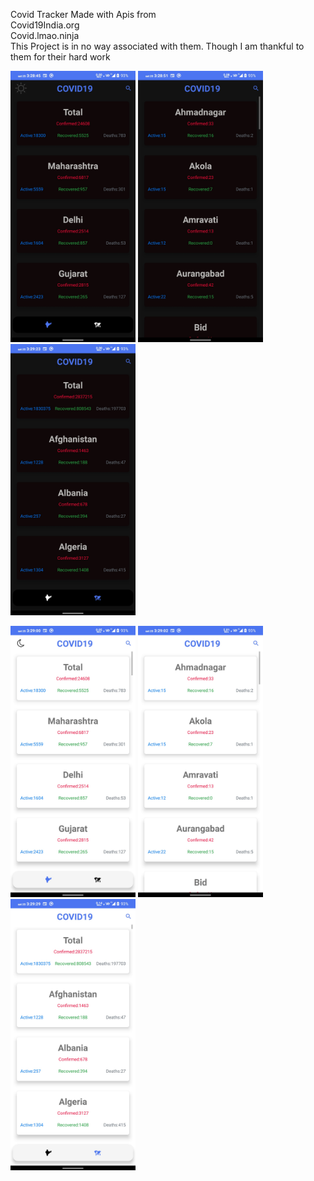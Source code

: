 Covid Tracker Made with Apis from <br/>
Covid19India.org<br/>
Covid.lmao.ninja<br/>
This Project is in no way associated with them. Though I am thankful to them for their hard work<br/>
<p>
  <img src="https://github.com/captain-nemo1/CovidTrackerApp/blob/master/AppPhotos/dark1.jpg" width="200" title="hover text">
  <img src="https://github.com/captain-nemo1/CovidTrackerApp/blob/master/AppPhotos/dark2.jpg" width="200">
  <img src="https://github.com/captain-nemo1/CovidTrackerApp/blob/master/AppPhotos/dark3.jpg" width="200">  
</p>
<p>
  <img src="https://github.com/captain-nemo1/CovidTrackerApp/blob/master/AppPhotos/light1.jpg" width="200" title="hover text">
  <img src="https://github.com/captain-nemo1/CovidTrackerApp/blob/master/AppPhotos/light2.jpg" width="200">
  <img src="https://github.com/captain-nemo1/CovidTrackerApp/blob/master/AppPhotos/light3.jpg" width="200">  
</p>
